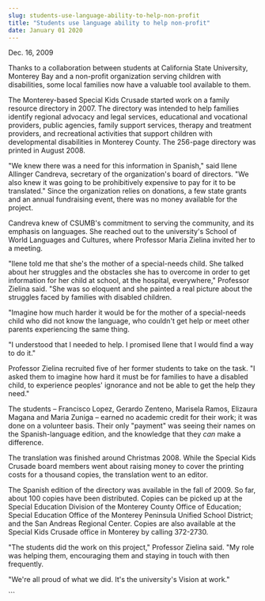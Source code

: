 ```yaml
---
slug: students-use-language-ability-to-help-non-profit
title: "Students use language ability to help non-profit"
date: January 01 2020
---
```


 
<p>Dec. 16, 2009</p>
<p>
  Thanks to a collaboration between students at California State University,
  Monterey Bay and a non-profit organization serving children with disabilities,
  some local families now have a valuable tool available to them.
</p>
<p>
  The Monterey-based Special Kids Crusade started work on a family resource
  directory in 2007. The directory was intended to help families identify
  regional advocacy and legal services, educational and vocational providers,
  public agencies, family support services, therapy and treatment providers, and
  recreational activities that support children with developmental disabilities
  in Monterey County. The 256-page directory was printed in August 2008.
</p>
<p>
  "We knew there was a need for this information in Spanish," said Ilene
  Allinger Candreva, secretary of the organization's board of directors. "We
  also knew it was going to be prohibitively expensive to pay for it to be
  translated." Since the organization relies on donations, a few state grants
  and an annual fundraising event, there was no money available for the project.
</p>
<p>
  Candreva knew of CSUMB's commitment to serving the community, and its emphasis
  on languages. She reached out to the university's School of World Languages
  and Cultures, where Professor Maria Zielina invited her to a meeting.
</p>
<p>
  "Ilene told me that she's the mother of a special-needs child. She talked
  about her struggles and the obstacles she has to overcome in order to get
  information for her child at school, at the hospital, everywhere," Professor
  Zielina said. "She was so eloquent and she painted a real picture about the
  struggles faced by families with disabled children.
</p>
<p>
  "Imagine how much harder it would be for the mother of a special-needs child
  who did not know the language, who couldn't get help or meet other parents
  experiencing the same thing.
</p>
<p>
  "I understood that I needed to help. I promised Ilene that I would find a way
  to do it."
</p>
<p>
  Professor Zielina recruited five of her former students to take on the task.
  "I asked them to imagine how hard it must be for families to have a disabled
  child, to experience peoples' ignorance and not be able to get the help they
  need."
</p>
<p>
  The students – Francisco Lopez, Gerardo Zenteno, Marisela Ramos, Elizaura
  Magana and Maria Zuniga – earned no academic credit for their work; it was
  done on a volunteer basis. Their only "payment" was seeing their names on the
  Spanish-language edition, and the knowledge that they <em>can</em> make a
  difference.
</p>
<p>
  The translation was finished around Christmas 2008. While the Special Kids
  Crusade board members went about raising money to cover the printing costs for
  a thousand copies, the translation went to an editor.
</p>
<p>
  The Spanish edition of the directory was available in the fall of 2009. So
  far, about 100 copies have been distributed. Copies can be picked up at the
  Special Education Division of the Monterey County Office of Education; Special
  Education Office of the Monterey Peninsula Unified School District; and the
  San Andreas Regional Center. Copies are also available at the Special Kids
  Crusade office in Monterey by calling 372-2730.
</p>
<p>
  "The students did the work on this project," Professor Zielina said. "My role
  was helping them, encouraging them and staying in touch with then frequently.
</p>
<p>"We're all proud of what we did. It's the university's Vision at work."</p>
```
